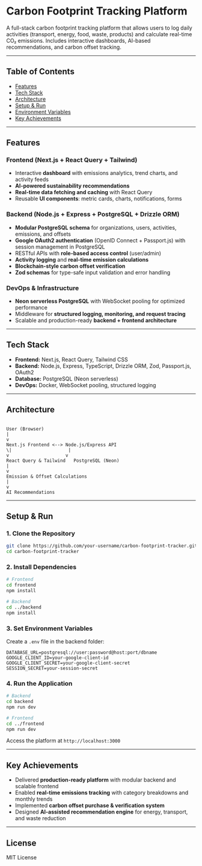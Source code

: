 
# Carbon Footprint Tracking Platform

A full-stack carbon footprint tracking platform that allows users to log daily activities (transport, energy, food, waste, products) and calculate real-time CO₂ emissions. Includes interactive dashboards, AI-based recommendations, and carbon offset tracking.

---

## Table of Contents

- [Features](#features)  
- [Tech Stack](#tech-stack)  
- [Architecture](#architecture)  
- [Setup & Run](#setup--run)  
- [Environment Variables](#environment-variables)  
- [Key Achievements](#key-achievements)  

---

## Features

### Frontend (Next.js + React Query + Tailwind)
- Interactive **dashboard** with emissions analytics, trend charts, and activity feeds  
- **AI-powered sustainability recommendations**  
- **Real-time data fetching and caching** with React Query  
- Reusable **UI components**: metric cards, charts, notifications, forms  

### Backend (Node.js + Express + PostgreSQL + Drizzle ORM)
- **Modular PostgreSQL schema** for organizations, users, activities, emissions, and offsets  
- **Google OAuth2 authentication** (OpenID Connect + Passport.js) with session management in PostgreSQL  
- RESTful APIs with **role-based access control** (user/admin)  
- **Activity logging** and **real-time emission calculations**  
- **Blockchain-style carbon offset verification**  
- **Zod schemas** for type-safe input validation and error handling  

### DevOps & Infrastructure
- **Neon serverless PostgreSQL** with WebSocket pooling for optimized performance  
- Middleware for **structured logging, monitoring, and request tracing**  
- Scalable and production-ready **backend + frontend architecture**  

---

## Tech Stack

- **Frontend:** Next.js, React Query, Tailwind CSS  
- **Backend:** Node.js, Express, TypeScript, Drizzle ORM, Zod, Passport.js, OAuth2  
- **Database:** PostgreSQL (Neon serverless)  
- **DevOps:** Docker, WebSocket pooling, structured logging  

---

## Architecture

```

User (Browser)
|
v
Next.js Frontend <--> Node.js/Express API
\|                     |
v                     v
React Query & Tailwind   PostgreSQL (Neon)
|
v
Emission & Offset Calculations
|
v
AI Recommendations

````

---

## Setup & Run

### 1. Clone the Repository
```bash
git clone https://github.com/your-username/carbon-footprint-tracker.git
cd carbon-footprint-tracker
````

### 2. Install Dependencies

```bash
# Frontend
cd frontend
npm install

# Backend
cd ../backend
npm install
```

### 3. Set Environment Variables

Create a `.env` file in the backend folder:

```env
DATABASE_URL=postgresql://user:password@host:port/dbname
GOOGLE_CLIENT_ID=your-google-client-id
GOOGLE_CLIENT_SECRET=your-google-client-secret
SESSION_SECRET=your-session-secret
```

### 4. Run the Application

```bash
# Backend
cd backend
npm run dev

# Frontend
cd ../frontend
npm run dev
```

Access the platform at `http://localhost:3000`

---

## Key Achievements

* Delivered **production-ready platform** with modular backend and scalable frontend
* Enabled **real-time emissions tracking** with category breakdowns and monthly trends
* Implemented **carbon offset purchase & verification system**
* Designed **AI-assisted recommendation engine** for energy, transport, and waste reduction

---

## License

MIT License

